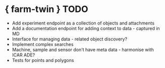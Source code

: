 # { farm-twin } TODO #

- Add experiment endpoint as a collection of objects and attachments
- Add a documentation endpoint for adding context to data - captured in MD
- Interface for managing data - related object discovery?
- Implement complex searches
- Machine, sample and sensor don't have meta data  - harmonise with ICAR ADE?
- Tests for points and polygons
